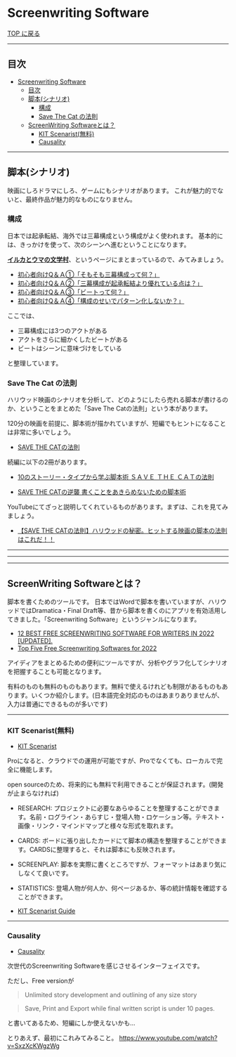 # Screenwriting Software

[TOP に戻る](../../index.md)

---

## 目次

- [Screenwriting Software](#screenwriting-software)
  - [目次](#目次)
  - [脚本(シナリオ)](#脚本シナリオ)
    - [構成](#構成)
    - [Save The Cat の法則](#save-the-cat-の法則)
  - [ScreenWriting Softwareとは？](#screenwriting-softwareとは)
    - [KIT Scenarist(無料)](#kit-scenarist無料)
    - [Causality](#causality)

---
## 脚本(シナリオ)
映画にしろドラマにしろ、ゲームにもシナリオがあります。
これが魅力的でないと、最終作品が魅力的なものになりません。

### 構成
日本では起承転結、海外では三幕構成という構成がよく使われます。
基本的には、きっかけを使って、次のシーンへ進むということになります。

**[イルカとウマの文学村](https://irukauma.site/)**、というページにまとまっているので、みてみましょう。

- [初心者向けQ＆Ａ①「そもそも三幕構成って何？」](https://irukauma.site/iruka/story/qanda/4276/)
- [初心者向けQ＆Ａ②「三幕構成が起承転結より優れている点は？」](https://irukauma.site/iruka/story/qanda/4326/)
- [初心者向けQ＆Ａ③「ビートって何？」](https://irukauma.site/iruka/story/qanda/4331/)
- [初心者向けQ＆Ａ④「構成のせいでパターン化しないか？」](https://irukauma.site/iruka/story/qanda/4355/)

ここでは、
- 三幕構成には3つのアクトがある
- アクトをさらに細かくしたビートがある
- ビートはシーンに意味づけをしている

と整理しています。

### Save The Cat の法則
ハリウッド映画のシナリオを分析して、どのようにしたら売れる脚本が書けるのか、ということをまとめた「Save The Catの法則」という本があります。

120分の映画を前提に、脚本術が描かれていますが、短編でもヒントになることは非常に多いでしょう。

- [SAVE THE CATの法則](https://www.amazon.co.jp/SAVE-CAT%E3%81%AE%E6%B3%95%E5%89%87-%E6%9C%AC%E5%BD%93%E3%81%AB%E5%A3%B2%E3%82%8C%E3%82%8B%E8%84%9A%E6%9C%AC%E8%A1%93-%E3%83%96%E3%83%AC%E3%82%A4%E3%82%AF%E3%83%BB%E3%82%B9%E3%83%8A%E3%82%A4%E3%83%80%E3%83%BC/dp/484591056X)

続編に以下の2冊があります。
- [10のストーリー・タイプから学ぶ脚本術 ＳＡＶＥ ＴＨＥ ＣＡＴの法則](https://www.amazon.co.jp/10%E3%81%AE%E3%82%B9%E3%83%88%E3%83%BC%E3%83%AA%E3%83%BC%E3%83%BB%E3%82%BF%E3%82%A4%E3%83%97%E3%81%8B%E3%82%89%E5%AD%A6%E3%81%B6%E8%84%9A%E6%9C%AC%E8%A1%93-%E2%94%80%E2%94%80SAVE-CAT%E3%81%AE%E6%B3%95%E5%89%87%E3%82%92%E4%BD%BF%E3%81%84%E3%81%9F%E3%81%8A%E3%81%99-%E3%83%96%E3%83%AC%E3%82%A4%E3%82%AF%E3%83%BB%E3%82%B9%E3%83%8A%E3%82%A4%E3%83%80%E3%83%BC/dp/4845914360/ref=pd_lpo_2?pd_rd_i=4845914360&psc=1)

- [SAVE THE CATの逆襲 書くことをあきらめないための脚本術](https://www.amazon.co.jp/SAVE-CAT%E3%81%AE%E9%80%86%E8%A5%B2-%E6%9B%B8%E3%81%8F%E3%81%93%E3%81%A8%E3%82%92%E3%81%82%E3%81%8D%E3%82%89%E3%82%81%E3%81%AA%E3%81%84%E3%81%9F%E3%82%81%E3%81%AE%E8%84%9A%E6%9C%AC%E8%A1%93-%E3%83%96%E3%83%AC%E3%82%A4%E3%82%AF%E3%83%BB%E3%82%B9%E3%83%8A%E3%82%A4%E3%83%80%E3%83%BC/dp/4845915669/ref=sr_1_1?__mk_ja_JP=%E3%82%AB%E3%82%BF%E3%82%AB%E3%83%8A&crid=1RYRQSTW3779Y&keywords=save+the+cat+%E9%80%86%E8%A5%B2&qid=1663649660&s=books&sprefix=save+the+cat+%E9%80%86%E8%A5%B2%2Cstripbooks%2C242&sr=1-1)

YouTubeにてざっと説明してくれているものがあります。まずは、これを見てみましょう。
- [【SAVE THE CATの法則】ハリウッドの秘密。ヒットする映画の脚本の法則はこれだ！！](https://www.youtube.com/watch?v=YEaRi9FMF-A)




---
---
---

## ScreenWriting Softwareとは？
脚本を書くためのツールです。
日本ではWordで脚本を書いていますが、ハリウッドではDramatica・Final Draft等、昔から脚本を書くのにアプリを有効活用してきました。「Screenwriting Software」というジャンルになります。

- [12 BEST FREE SCREENWRITING SOFTWARE FOR WRITERS IN 2022 [UPDATED].](https://www.scriptreaderpro.com/free-screenwriting-software/)
- [Top Five Free Screenwriting Softwares for 2022](https://www.youtube.com/watch?v=RT5h7V76mGQ)

アイディアをまとめるための便利にツールですが、分析やグラフ化してシナリオを把握することも可能となります。

有料のものも無料のものもあります。無料で使えるけれども制限があるものもあります。いくつか紹介します。(日本語完全対応のものはあまりありませんが、入力は普通にできるものが多いです)

---
### KIT Scenarist(無料)
- [KIT Scenarist](https://kitscenarist.ru/en/index.html)

Proになると、クラウドでの運用が可能ですが、Proでなくても、ローカルで完全に機能します。

open sourceのため、将来的にも無料で利用できることが保証されます。(開発が止まらなければ)

- RESEARCH: プロジェクトに必要なあらゆることを整理することができます。名前・ログライン・あらすじ・登場人物・ロケーション等。テキスト・画像・リンク・マインドマップと様々な形式を取れます。
- CARDS: ボードに張り出したカードにて脚本の構造を整理することができます。CARDSに整理すると、それは脚本にも反映されます。
- SCREENPLAY: 脚本を実際に書くところですが、フォーマットはあまり気にしなくて良いです。
- STATISTICS: 登場人物が何人か、何ページあるか、等の統計情報を確認することができます。

- [KIT Scenarist Guide](https://www.youtube.com/watch?v=f3xqGswDZvA&list=PL6h0cKdfJKSKHsk7Mieh1SuJpY7EQHVXb)

---
### Causality
- [Causality](https://www.hollywoodcamerawork.com/causality.html)

次世代のScreenwriting Softwareを感じさせるインターフェイスです。

ただし、Free versionが
> Unlimited story development
and outlining of any size story

> Save, Print and Export
while final written script
is under 10 pages.

と書いてあるため、短編にしか使えないかも...

とりあえず、最初にこれみてみること。
https://www.youtube.com/watch?v=SxzXcKWgzWg